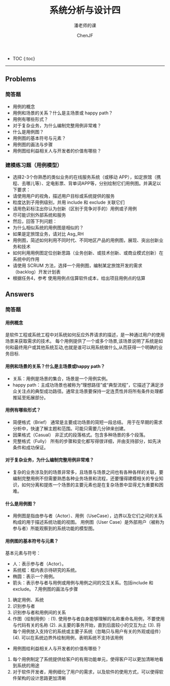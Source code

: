 ﻿---  
layout: post  
title: "系统分析与设计四"  
subtitle: "潘老师的课"  
author: "ChenJF"  
header-img: "img/post-bg-imgs/2-systems-analysis-design.jpg"  
header-mask: 0.4  
catalog: true
tags:  系统分析与设计
---

* TOC
{:toc}

---
## Problems
### 简答题
* 用例的概念
* 用例和场景的关系？什么是主场景或 happy path？
* 用例有哪些形式？
* 对于复杂业务，为什么编制完整用例非常难？
* 什么是用例图？
* 用例图的基本符号与元素？
* 用例图的画法与步骤
* 用例图给利益相关人与开发者的价值有哪些？
### 建模练习题（用例模型）
* 选择2-3个你熟悉的类似业务的在线服务系统（或移动 APP），如定旅馆（携程、去哪儿等）、定电影票、背单词APP等，分别绘制它们用例图。并满足以下要求：
 * 请使用用户的视角，描述用户目标或系统提供的服务
 * 粒度达到子用例级别，并用 include 和 exclude 关联它们
 * 请用色彩标注出你认为创新（区别于竞争对手的）用例或子用例
 * 尽可能识别外部系统和服务
* 然后，回答下列问题：
 * 为什么相似系统的用例图是相似的？
 * 如果是定旅馆业务，请对比 Asg_RH  
 * 用例图，简述如何利用不同时代、不同地区产品的用例图，展现、突出创新业务和技术
 * 如何利用用例图定位创新思路（业务创新、或技术创新、或商业模式创新）在系统中的作用
 * 请使用 SCRUM 方法，选择一个用例图，编制某定旅馆开发的需求（backlog）开发计划表
 * 根据任务4，参考 使用用例点估算软件成本，给出项目用例点的估算
## Answers
### 简答题
#### 用例概念
是软件工程或系统工程中对系统如何反应外界请求的描述，是一种通过用户的使用场景来获取需求的技术。 每个用例提供了一个或多个场景,该场景说明了系统是如何和最终用户或其他系统互动,也就是谁可以用系统做什么,从而获得一个明确的业务目标.
#### 用例和场景的关系？什么是主场景或happy path？
* 关系：用例是场景的集合，场景是一个用例实例。
* happy path：主成功场景也被称为“理想路径”或“典型流程”，它描述了满足涉众关注点的典型成功路径。通常主场景要保持一定连贯性并将所有条件处理都推延至拓展部分。
#### 用例有哪些形式？
* 简便格式（Brief）
通常是主要成功场景的简短一段总结。
用于在早期的需求分析中，快速了解主题和范围。可能只需要几分钟来创建。
* 因果格式（Casual）
非正式的段落格式。包含多种场景的多个段落。
* 完整格式（Fully）
所有的步骤和变化都写得很详细，并由支持部分，如先决条件和成功保证。
#### 对于复杂业务，为什么编制完整用例非常难？
* 复杂的业务涉及到的场景非常多，且场景与场景之间也有各种各样的关联，要编制完整用例不但需要熟悉各种业务场景和流程，还要懂得建模相关的专业知识，如何分离和提炼一个场景的主要元素也是在复杂场景中显得尤为重要和困难。
#### 什么是用例图？
* 用例图是指由参与者（Actor）、用例（UseCase），边界以及它们之间的关系构成的用于描述系统功能的视图。 用例图（User Case）是外部用户（被称为参与者）所能观察到的系统功能的模型图。

#### 用例图的基本符号与元素？
基本元素与符号：
* 人：表示参与者（Actor）。
* 系统框：框内表示待研究的系统。
* 椭圆：表示一个用例。
* 箭头：表示参与者与用例或用例与用例之间的交互关系。包括include 和 exclude。
7.用例图的画法与步骤
1. 确定用例、系统
2. 识别参与者
3. 识别参与者和用例间的关系
4. 作图（绘制用例）:
 (1). 使用参与者自身能够理解的名称重命名用例，不要使用与代码有关的名称
 (2). 从主要的事务开始，直到后面较小的交互为止
 (3). 将每个用例放入支持它的系统或主要子系统（忽略只与用户有关的外观或组件）
 (4). 可以在系统边界外绘制用例，表明系统不支持该用例
* 用例图给利益相关人与开发者的价值有哪些？
1. 每个用例制定了系统提供给客户的有用功能单元，使得客户可以更加清晰地看到系统的用途
2. 对于软件开发者，用例细化了用户的需求，以及软件的使用方式，可以使得软件架构的设计思路更加清晰
